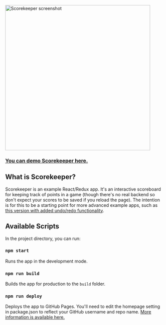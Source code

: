 [<img alt='Scorekeeper screenshot' src='https://user-images.githubusercontent.com/1009531/166113486-d497f19a-ce9b-4ef4-90d0-40ac0c228cc0.png' width='462'>](https://lab43.github.io/scorekeeper/)

### [You can demo Scorekeeper here.](https://lab43.github.io/scorekeeper/)

## What is Scorekeeper?

Scorekeeper is an example React/Redux app. It's an interactive scoreboard for keeping track of points in a game (though there's no real backend so don't expect your scores to be saved if you reload the page). The intention is for this to be a starting point for more advanced example apps, such as [this version with added undo/redo functionality](https://github.com/Lab43/scorekeeper-with-undo-and-redo).

## Available Scripts

In the project directory, you can run:

### `npm start`

Runs the app in the development mode.

### `npm run build`

Builds the app for production to the `build` folder.

### `npm run deploy`

Deploys the app to GitHub Pages. You'll need to edit the homepage setting in package.json to reflect your GitHub username and repo name. [More information is available here.](https://github.com/gitname/react-gh-pages)
